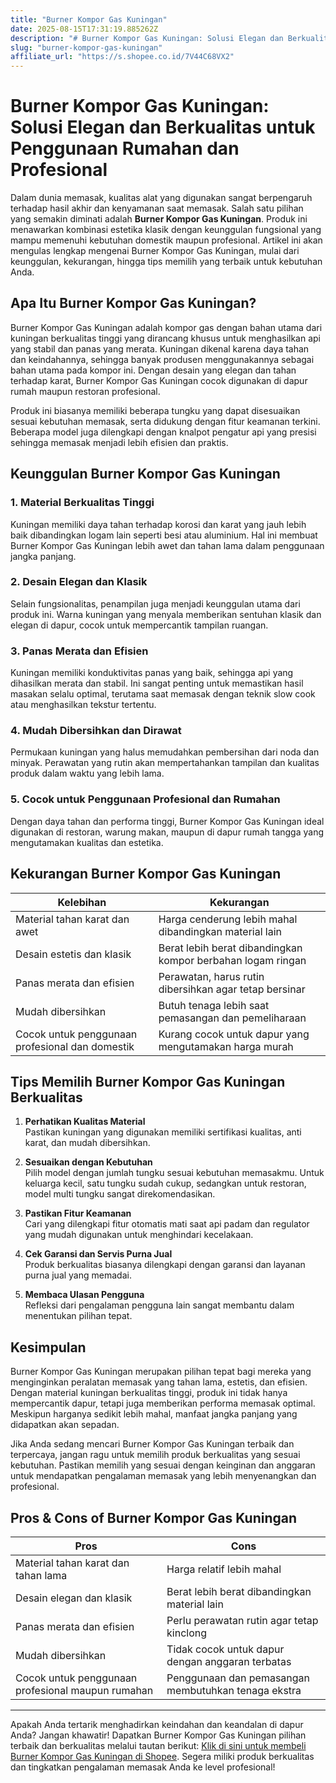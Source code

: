 ```yaml
---
title: "Burner Kompor Gas Kuningan"
date: 2025-08-15T17:31:19.885262Z
description: "# Burner Kompor Gas Kuningan: Solusi Elegan dan Berkualitas untuk Penggunaan Rumahan dan Profesional..."
slug: "burner-kompor-gas-kuningan"
affiliate_url: "https://s.shopee.co.id/7V44C68VX2"
---
```

# Burner Kompor Gas Kuningan: Solusi Elegan dan Berkualitas untuk Penggunaan Rumahan dan Profesional

Dalam dunia memasak, kualitas alat yang digunakan sangat berpengaruh terhadap hasil akhir dan kenyamanan saat memasak. Salah satu pilihan yang semakin diminati adalah **Burner Kompor Gas Kuningan**. Produk ini menawarkan kombinasi estetika klasik dengan keunggulan fungsional yang mampu memenuhi kebutuhan domestik maupun profesional. Artikel ini akan mengulas lengkap mengenai Burner Kompor Gas Kuningan, mulai dari keunggulan, kekurangan, hingga tips memilih yang terbaik untuk kebutuhan Anda.

## Apa Itu Burner Kompor Gas Kuningan?

Burner Kompor Gas Kuningan adalah kompor gas dengan bahan utama dari kuningan berkualitas tinggi yang dirancang khusus untuk menghasilkan api yang stabil dan panas yang merata. Kuningan dikenal karena daya tahan dan keindahannya, sehingga banyak produsen menggunakannya sebagai bahan utama pada kompor ini. Dengan desain yang elegan dan tahan terhadap karat, Burner Kompor Gas Kuningan cocok digunakan di dapur rumah maupun restoran profesional.

Produk ini biasanya memiliki beberapa tungku yang dapat disesuaikan sesuai kebutuhan memasak, serta didukung dengan fitur keamanan terkini. Beberapa model juga dilengkapi dengan knalpot pengatur api yang presisi sehingga memasak menjadi lebih efisien dan praktis.

## Keunggulan Burner Kompor Gas Kuningan

### 1. Material Berkualitas Tinggi  
Kuningan memiliki daya tahan terhadap korosi dan karat yang jauh lebih baik dibandingkan logam lain seperti besi atau aluminium. Hal ini membuat Burner Kompor Gas Kuningan lebih awet dan tahan lama dalam penggunaan jangka panjang.

### 2. Desain Elegan dan Klasik  
Selain fungsionalitas, penampilan juga menjadi keunggulan utama dari produk ini. Warna kuningan yang menyala memberikan sentuhan klasik dan elegan di dapur, cocok untuk mempercantik tampilan ruangan.

### 3. Panas Merata dan Efisien  
Kuningan memiliki konduktivitas panas yang baik, sehingga api yang dihasilkan merata dan stabil. Ini sangat penting untuk memastikan hasil masakan selalu optimal, terutama saat memasak dengan teknik slow cook atau menghasilkan tekstur tertentu.

### 4. Mudah Dibersihkan dan Dirawat  
Permukaan kuningan yang halus memudahkan pembersihan dari noda dan minyak. Perawatan yang rutin akan mempertahankan tampilan dan kualitas produk dalam waktu yang lebih lama.

### 5. Cocok untuk Penggunaan Profesional dan Rumahan  
Dengan daya tahan dan performa tinggi, Burner Kompor Gas Kuningan ideal digunakan di restoran, warung makan, maupun di dapur rumah tangga yang mengutamakan kualitas dan estetika.

## Kekurangan Burner Kompor Gas Kuningan

| Kelebihan | Kekurangan |
| --- | --- |
| Material tahan karat dan awet | Harga cenderung lebih mahal dibandingkan material lain |
| Desain estetis dan klasik | Berat lebih berat dibandingkan kompor berbahan logam ringan |
| Panas merata dan efisien | Perawatan, harus rutin dibersihkan agar tetap bersinar |
| Mudah dibersihkan | Butuh tenaga lebih saat pemasangan dan pemeliharaan |
| Cocok untuk penggunaan profesional dan domestik | Kurang cocok untuk dapur yang mengutamakan harga murah |

## Tips Memilih Burner Kompor Gas Kuningan Berkualitas

1. **Perhatikan Kualitas Material**  
Pastikan kuningan yang digunakan memiliki sertifikasi kualitas, anti karat, dan mudah dibersihkan.

2. **Sesuaikan dengan Kebutuhan**  
Pilih model dengan jumlah tungku sesuai kebutuhan memasakmu. Untuk keluarga kecil, satu tungku sudah cukup, sedangkan untuk restoran, model multi tungku sangat direkomendasikan.

3. **Pastikan Fitur Keamanan**  
Cari yang dilengkapi fitur otomatis mati saat api padam dan regulator yang mudah digunakan untuk menghindari kecelakaan.

4. **Cek Garansi dan Servis Purna Jual**  
Produk berkualitas biasanya dilengkapi dengan garansi dan layanan purna jual yang memadai.

5. **Membaca Ulasan Pengguna**  
Refleksi dari pengalaman pengguna lain sangat membantu dalam menentukan pilihan tepat.

## Kesimpulan

Burner Kompor Gas Kuningan merupakan pilihan tepat bagi mereka yang menginginkan peralatan memasak yang tahan lama, estetis, dan efisien. Dengan material kuningan berkualitas tinggi, produk ini tidak hanya mempercantik dapur, tetapi juga memberikan performa memasak optimal. Meskipun harganya sedikit lebih mahal, manfaat jangka panjang yang didapatkan akan sepadan.

Jika Anda sedang mencari Burner Kompor Gas Kuningan terbaik dan terpercaya, jangan ragu untuk memilih produk berkualitas yang sesuai kebutuhan. Pastikan memilih yang sesuai dengan keinginan dan anggaran untuk mendapatkan pengalaman memasak yang lebih menyenangkan dan profesional.

## Pros & Cons of Burner Kompor Gas Kuningan

| **Pros** | **Cons** |
| --- | --- |
| Material tahan karat dan tahan lama | Harga relatif lebih mahal | 
| Desain elegan dan klasik | Berat lebih berat dibandingkan material lain |
| Panas merata dan efisien | Perlu perawatan rutin agar tetap kinclong |
| Mudah dibersihkan | Tidak cocok untuk dapur dengan anggaran terbatas |
| Cocok untuk penggunaan profesional maupun rumahan | Penggunaan dan pemasangan membutuhkan tenaga ekstra |

---

Apakah Anda tertarik menghadirkan keindahan dan keandalan di dapur Anda? Jangan khawatir! Dapatkan Burner Kompor Gas Kuningan pilihan terbaik dan berkualitas melalui tautan berikut: [Klik di sini untuk membeli Burner Kompor Gas Kuningan di Shopee](https://s.shopee.co.id/7V44C68VX2). Segera miliki produk berkualitas dan tingkatkan pengalaman memasak Anda ke level profesional!
